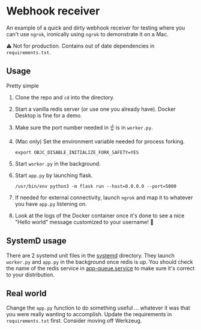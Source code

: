 # Webhook receiver

An example of a quick and dirty webhook receiver for testing where you can't use
`ngrok`, ironically using `ngrok` to demonstrate it on a Mac.

:warning: Not for production.  Contains out of date dependencies in `requirements.txt`.

## Usage

Pretty simple

1. Clone the repo and `cd` into the directory.
2. Start a vanilla redis server (or use one you already have).  Docker Desktop is fine for a demo.
3. Make sure the port number needed in :point_up: is in `worker.py`.
4. (Mac only) Set the environment variable needed for process forking.

    ```shell
    export OBJC_DISABLE_INITIALIZE_FORK_SAFETY=YES
    ```

5. Start `worker.py` in the background.
6. Start `app.py` by launching flask.

    ```shell
    /usr/bin/env python3 -m flask run --host=0.0.0.0 --port=5000
    ```

7. If needed for external connectivity, launch `ngrok` and map it to whatever you have `app.py` listening on.
8. Look at the logs of the Docker container once it's done to see a nice "Hello world" message customized to your username! :tada:

## SystemD usage

There are 2 systemd unit files in the [systemd](systemd) directory.  They launch `worker.py` and `app.py` in the background once redis is up.  You should check the name of the redis service in [app-queue.service](systemd/app-queue.service) to make sure it's correct to your distribution.

## Real world

Change the `app.py` function to do something useful ... whatever it was that you were really wanting to accomplish.  Update the requirements in `requirements.txt` first.  Consider moving off Werkzeug.
